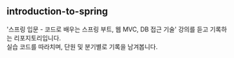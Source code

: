 ## introduction-to-spring

'스프링 입문 - 코드로 배우는 스프링 부트, 웹 MVC, DB 접근 기술' 강의를 듣고 기록하는 리포지토리입니다.<br>
실습 코드를 따라치며, 단원 및 분기별로 기록을 남겨봅니다.
